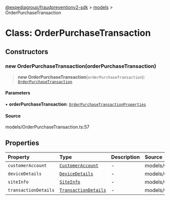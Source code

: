 [@expediagroup/fraudpreventionv2-sdk](../../index.md) > [models](../index.md) > OrderPurchaseTransaction

# Class: OrderPurchaseTransaction

## Constructors

### new OrderPurchaseTransaction(orderPurchaseTransaction)

> **new OrderPurchaseTransaction**(`orderPurchaseTransaction`): [`OrderPurchaseTransaction`](OrderPurchaseTransaction.md)

#### Parameters

▪ **orderPurchaseTransaction**: [`OrderPurchaseTransactionProperties`](../interfaces/OrderPurchaseTransactionProperties.md)

#### Source

models/OrderPurchaseTransaction.ts:57

## Properties

| Property | Type | Description | Source |
| :------ | :------ | :------ | :------ |
| `customerAccount` | [`CustomerAccount`](CustomerAccount.md) | - | models/OrderPurchaseTransaction.ts:50 |
| `deviceDetails` | [`DeviceDetails`](DeviceDetails.md) | - | models/OrderPurchaseTransaction.ts:45 |
| `siteInfo` | [`SiteInfo`](SiteInfo.md) | - | models/OrderPurchaseTransaction.ts:40 |
| `transactionDetails` | [`TransactionDetails`](TransactionDetails.md) | - | models/OrderPurchaseTransaction.ts:55 |
